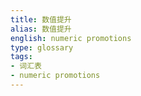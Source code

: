 ```yaml
---
title: 数值提升
alias: 数值提升
english: numeric promotions
type: glossary
tags:
- 词汇表
- numeric promotions
---
```

